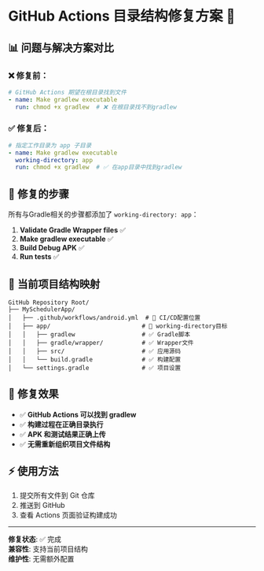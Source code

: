 # GitHub Actions 目录结构修复方案 🔧

## 📊 问题与解决方案对比

### ❌ 修复前：
```yaml
# GitHub Actions 期望在根目录找到文件
- name: Make gradlew executable
  run: chmod +x gradlew  # ❌ 在根目录找不到gradlew
```

### ✅ 修复后：
```yaml
# 指定工作目录为 app 子目录
- name: Make gradlew executable
  working-directory: app
  run: chmod +x gradlew  # ✅ 在app目录中找到gradlew
```

## 🔄 修复的步骤

所有与Gradle相关的步骤都添加了 `working-directory: app`：

1. **Validate Gradle Wrapper files** ✅
2. **Make gradlew executable** ✅  
3. **Build Debug APK** ✅
4. **Run tests** ✅

## 📁 当前项目结构映射

```
GitHub Repository Root/
├── MySchedulerApp/
│   ├── .github/workflows/android.yml  # 📍 CI/CD配置位置
│   ├── app/                          # 📍 working-directory目标
│   │   ├── gradlew                   # ✅ Gradle脚本
│   │   ├── gradle/wrapper/           # ✅ Wrapper文件
│   │   ├── src/                      # ✅ 应用源码
│   │   └── build.gradle              # ✅ 构建配置
│   └── settings.gradle               # ✅ 项目设置
```

## 🎯 修复效果

- ✅ **GitHub Actions 可以找到 gradlew**
- ✅ **构建过程在正确目录执行**
- ✅ **APK 和测试结果正确上传**
- ✅ **无需重新组织项目文件结构**

## ⚡ 使用方法

1. 提交所有文件到 Git 仓库
2. 推送到 GitHub
3. 查看 Actions 页面验证构建成功

---
**修复状态**: ✅ 完成  
**兼容性**: 支持当前项目结构  
**维护性**: 无需额外配置